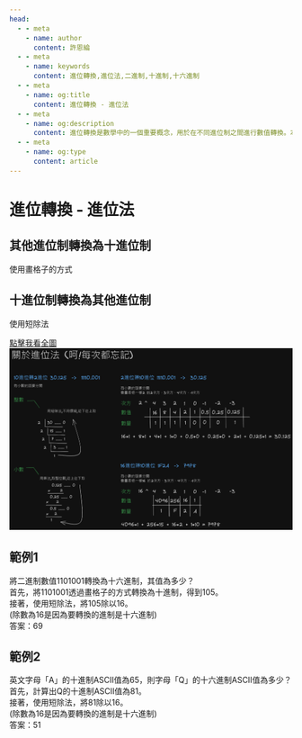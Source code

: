 ```yaml
---
head:
  - - meta
    - name: author
      content: 許恩綸
  - - meta
    - name: keywords
      content: 進位轉換,進位法,二進制,十進制,十六進制
  - - meta
    - name: og:title
      content: 進位轉換 - 進位法
  - - meta
    - name: og:description
      content: 進位轉換是數學中的一個重要概念，用於在不同進位制之間進行數值轉換。本文介紹了如何將其他進位制轉換為十進制，以及如何使用短除法將十進制轉換為其他進位制。
  - - meta
    - name: og:type
      content: article
---
```


# 進位轉換 - 進位法

## 其他進位制轉換為十進位制
使用畫格子的方式

## 十進位制轉換為其他進位制
使用短除法

[點擊我看全圖](./關於進位法.png)
![](./關於進位法.png)

## 範例1
將二進制數值1101001轉換為十六進制，其值為多少？<br>
首先，將1101001透過畫格子的方式轉換為十進制，得到105。<br>
接著，使用短除法，將105除以16。<br>
(除數為16是因為要轉換的進制是十六進制)<br>
答案：69

## 範例2
英文字母「A」的十進制ASCII值為65，則字母「Q」的十六進制ASCII值為多少？<br>
首先，計算出Q的十進制ASCII值為81。<br>
接著，使用短除法，將81除以16。<br>
(除數為16是因為要轉換的進制是十六進制)<br>
答案：51
